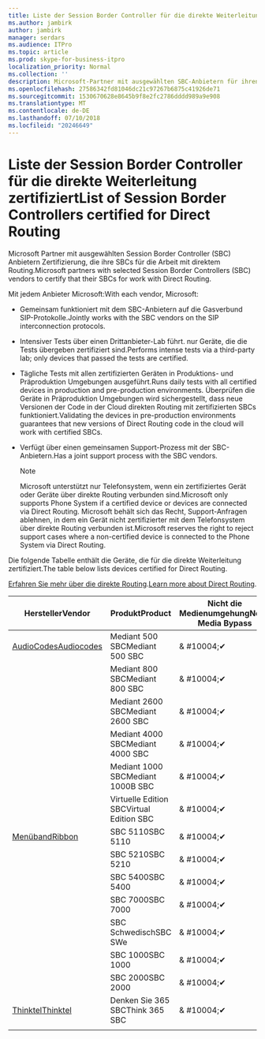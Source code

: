 ```yaml
---
title: Liste der Session Border Controller für die direkte Weiterleitung zertifiziert
ms.author: jambirk
author: jambirk
manager: serdars
ms.audience: ITPro
ms.topic: article
ms.prod: skype-for-business-itpro
localization_priority: Normal
ms.collection: ''
description: Microsoft-Partner mit ausgewählten SBC-Anbietern für ihren SBC Zertifizierung arbeiten mit direktem Routing.
ms.openlocfilehash: 27586342fd81046dc21c97267b6875c41926de71
ms.sourcegitcommit: 1530670628e8645b9f8e2fc2786dddd989a9e908
ms.translationtype: MT
ms.contentlocale: de-DE
ms.lasthandoff: 07/10/2018
ms.locfileid: "20246649"
---
```

# <a name="list-of-session-border-controllers-certified-for-direct-routing"></a><span data-ttu-id="f9950-103">Liste der Session Border Controller für die direkte Weiterleitung zertifiziert</span><span class="sxs-lookup"><span data-stu-id="f9950-103">List of Session Border Controllers certified for Direct Routing</span></span>

<span data-ttu-id="f9950-104">Microsoft Partner mit ausgewählten Session Border Controller (SBC) Anbietern Zertifizierung, die ihre SBCs für die Arbeit mit direktem Routing.</span><span class="sxs-lookup"><span data-stu-id="f9950-104">Microsoft partners with selected Session Border Controllers (SBC) vendors to certify that their SBCs for work with Direct Routing.</span></span> 

<span data-ttu-id="f9950-105">Mit jedem Anbieter Microsoft:</span><span class="sxs-lookup"><span data-stu-id="f9950-105">With each vendor, Microsoft:</span></span> 

- <span data-ttu-id="f9950-106">Gemeinsam funktioniert mit dem SBC-Anbietern auf die Gasverbund SIP-Protokolle.</span><span class="sxs-lookup"><span data-stu-id="f9950-106">Jointly works with the SBC vendors on the SIP interconnection protocols.</span></span>
- <span data-ttu-id="f9950-107">Intensiver Tests über einen Drittanbieter-Lab führt. nur Geräte, die die Tests übergeben zertifiziert sind.</span><span class="sxs-lookup"><span data-stu-id="f9950-107">Performs intense tests via a third-party lab; only devices that passed the tests are certified.</span></span> 
- <span data-ttu-id="f9950-108">Tägliche Tests mit allen zertifizierten Geräten in Produktions- und Präproduktion Umgebungen ausgeführt.</span><span class="sxs-lookup"><span data-stu-id="f9950-108">Runs daily tests with all certified devices in production and pre-production environments.</span></span> <span data-ttu-id="f9950-109">Überprüfen die Geräte in Präproduktion Umgebungen wird sichergestellt, dass neue Versionen der Code in der Cloud direkten Routing mit zertifizierten SBCs funktioniert.</span><span class="sxs-lookup"><span data-stu-id="f9950-109">Validating the devices in pre-production environments guarantees that new versions of Direct Routing code in the cloud will work with certified SBCs.</span></span> 
- <span data-ttu-id="f9950-110">Verfügt über einen gemeinsamen Support-Prozess mit der SBC-Anbietern.</span><span class="sxs-lookup"><span data-stu-id="f9950-110">Has a joint support process with the SBC vendors.</span></span>
 

  > [!NOTE]
  > <span data-ttu-id="f9950-111">Microsoft unterstützt nur Telefonsystem, wenn ein zertifiziertes Gerät oder Geräte über direkte Routing verbunden sind.</span><span class="sxs-lookup"><span data-stu-id="f9950-111">Microsoft only supports Phone System if a certified device or devices are connected via Direct Routing.</span></span> <span data-ttu-id="f9950-112">Microsoft behält sich das Recht, Support-Anfragen ablehnen, in dem ein Gerät nicht zertifizierter mit dem Telefonsystem über direkte Routing verbunden ist.</span><span class="sxs-lookup"><span data-stu-id="f9950-112">Microsoft reserves the right to reject support cases where a non-certified device is connected to the Phone System via Direct Routing.</span></span> 

<span data-ttu-id="f9950-113">Die folgende Tabelle enthält die Geräte, die für die direkte Weiterleitung zertifiziert.</span><span class="sxs-lookup"><span data-stu-id="f9950-113">The table below lists devices certified for Direct Routing.</span></span> 

<span data-ttu-id="f9950-114">[Erfahren Sie mehr über die direkte Routing](https://aka.ms/dr).</span><span class="sxs-lookup"><span data-stu-id="f9950-114">[Learn more about Direct Routing](https://aka.ms/dr).</span></span> 


|<span data-ttu-id="f9950-115">Hersteller</span><span class="sxs-lookup"><span data-stu-id="f9950-115">Vendor</span></span>  |<span data-ttu-id="f9950-116">Produkt</span><span class="sxs-lookup"><span data-stu-id="f9950-116">Product</span></span>  |<span data-ttu-id="f9950-117">Nicht die Medienumgehung</span><span class="sxs-lookup"><span data-stu-id="f9950-117">Non-Media Bypass</span></span>  |<span data-ttu-id="f9950-118">Die Medienumgehung</span><span class="sxs-lookup"><span data-stu-id="f9950-118">Media Bypass</span></span>  |<span data-ttu-id="f9950-119">Softwareversion</span><span class="sxs-lookup"><span data-stu-id="f9950-119">Software Version</span></span>|
|---------|---------|---------|---------|---------|
|[<span data-ttu-id="f9950-120">AudioCodes</span><span class="sxs-lookup"><span data-stu-id="f9950-120">Audiocodes</span></span>](https://www.audiocodes.com/solutions-products/products/products-for-microsoft-365/sbcs-media-gateways)    |   <span data-ttu-id="f9950-121">Mediant 500 SBC</span><span class="sxs-lookup"><span data-stu-id="f9950-121">Mediant 500 SBC</span></span>       |    <span data-ttu-id="f9950-122">& #10004;</span><span class="sxs-lookup"><span data-stu-id="f9950-122">&#10004;</span></span>     |    <span data-ttu-id="f9950-123">Ausstehende</span><span class="sxs-lookup"><span data-stu-id="f9950-123">Pending</span></span>      |     <span data-ttu-id="f9950-124">7.20A.200.055</span><span class="sxs-lookup"><span data-stu-id="f9950-124">7.20A.200.055</span></span>     |
|  |   <span data-ttu-id="f9950-125">Mediant 800 SBC</span><span class="sxs-lookup"><span data-stu-id="f9950-125">Mediant 800 SBC</span></span>       |    <span data-ttu-id="f9950-126">& #10004;</span><span class="sxs-lookup"><span data-stu-id="f9950-126">&#10004;</span></span>      |     <span data-ttu-id="f9950-127">Ausstehende</span><span class="sxs-lookup"><span data-stu-id="f9950-127">Pending</span></span>    |      <span data-ttu-id="f9950-128">7.20A.200.055</span><span class="sxs-lookup"><span data-stu-id="f9950-128">7.20A.200.055</span></span>    |
|     |      <span data-ttu-id="f9950-129">Mediant 2600 SBC</span><span class="sxs-lookup"><span data-stu-id="f9950-129">Mediant 2600 SBC</span></span>    |     <span data-ttu-id="f9950-130">& #10004;</span><span class="sxs-lookup"><span data-stu-id="f9950-130">&#10004;</span></span>     |    <span data-ttu-id="f9950-131">Ausstehende</span><span class="sxs-lookup"><span data-stu-id="f9950-131">Pending</span></span>     |    <span data-ttu-id="f9950-132">7.20A.200.055</span><span class="sxs-lookup"><span data-stu-id="f9950-132">7.20A.200.055</span></span>      |
|     |   <span data-ttu-id="f9950-133">Mediant 4000 SBC</span><span class="sxs-lookup"><span data-stu-id="f9950-133">Mediant 4000 SBC</span></span>       |     <span data-ttu-id="f9950-134">& #10004;</span><span class="sxs-lookup"><span data-stu-id="f9950-134">&#10004;</span></span>     |    <span data-ttu-id="f9950-135">Ausstehende</span><span class="sxs-lookup"><span data-stu-id="f9950-135">Pending</span></span>     |    <span data-ttu-id="f9950-136">7.20A.200.055</span><span class="sxs-lookup"><span data-stu-id="f9950-136">7.20A.200.055</span></span>      |
|     |    <span data-ttu-id="f9950-137">Mediant 1000 SBC</span><span class="sxs-lookup"><span data-stu-id="f9950-137">Mediant 1000B  SBC</span></span>   |    <span data-ttu-id="f9950-138">& #10004;</span><span class="sxs-lookup"><span data-stu-id="f9950-138">&#10004;</span></span>      |  <span data-ttu-id="f9950-139">Ausstehende</span><span class="sxs-lookup"><span data-stu-id="f9950-139">Pending</span></span>       |    <span data-ttu-id="f9950-140">7.20A.200.055</span><span class="sxs-lookup"><span data-stu-id="f9950-140">7.20A.200.055</span></span>   |
|     |   <span data-ttu-id="f9950-141">Virtuelle Edition SBC</span><span class="sxs-lookup"><span data-stu-id="f9950-141">Virtual Edition SBC</span></span>    |   <span data-ttu-id="f9950-142">& #10004;</span><span class="sxs-lookup"><span data-stu-id="f9950-142">&#10004;</span></span>   |<span data-ttu-id="f9950-143">Ausstehende</span><span class="sxs-lookup"><span data-stu-id="f9950-143">Pending</span></span>         |     <span data-ttu-id="f9950-144">7.20A.200.055</span><span class="sxs-lookup"><span data-stu-id="f9950-144">7.20A.200.055</span></span>     |
|[<span data-ttu-id="f9950-145">Menüband</span><span class="sxs-lookup"><span data-stu-id="f9950-145">Ribbon</span></span>](https://ribboncommunications.com/solutions/enterprise-solutions/microsoft-skype-business)     | <span data-ttu-id="f9950-146">SBC 5110</span><span class="sxs-lookup"><span data-stu-id="f9950-146">SBC 5110</span></span>    |    <span data-ttu-id="f9950-147">& #10004;</span><span class="sxs-lookup"><span data-stu-id="f9950-147">&#10004;</span></span>      |   <span data-ttu-id="f9950-148">Ausstehende</span><span class="sxs-lookup"><span data-stu-id="f9950-148">Pending</span></span>      |     <span data-ttu-id="f9950-149">V6. 2</span><span class="sxs-lookup"><span data-stu-id="f9950-149">V6.2</span></span>     |
|     |<span data-ttu-id="f9950-150">SBC 5210</span><span class="sxs-lookup"><span data-stu-id="f9950-150">SBC 5210</span></span>     |     <span data-ttu-id="f9950-151">& #10004;</span><span class="sxs-lookup"><span data-stu-id="f9950-151">&#10004;</span></span>     |    <span data-ttu-id="f9950-152">Ausstehende</span><span class="sxs-lookup"><span data-stu-id="f9950-152">Pending</span></span>     |    <span data-ttu-id="f9950-153">V6. 2</span><span class="sxs-lookup"><span data-stu-id="f9950-153">V6.2</span></span>      |
|     | <span data-ttu-id="f9950-154">SBC 5400</span><span class="sxs-lookup"><span data-stu-id="f9950-154">SBC 5400</span></span>     |    <span data-ttu-id="f9950-155">& #10004;</span><span class="sxs-lookup"><span data-stu-id="f9950-155">&#10004;</span></span>  |    <span data-ttu-id="f9950-156">Ausstehende</span><span class="sxs-lookup"><span data-stu-id="f9950-156">Pending</span></span>     |   <span data-ttu-id="f9950-157">V6. 2</span><span class="sxs-lookup"><span data-stu-id="f9950-157">V6.2</span></span>    |
|     |<span data-ttu-id="f9950-158">SBC 7000</span><span class="sxs-lookup"><span data-stu-id="f9950-158">SBC 7000</span></span>     |     <span data-ttu-id="f9950-159">& #10004;</span><span class="sxs-lookup"><span data-stu-id="f9950-159">&#10004;</span></span>  |    <span data-ttu-id="f9950-160">Ausstehende</span><span class="sxs-lookup"><span data-stu-id="f9950-160">Pending</span></span>     |    <span data-ttu-id="f9950-161">V6. 2</span><span class="sxs-lookup"><span data-stu-id="f9950-161">V6.2</span></span>      |
|     | <span data-ttu-id="f9950-162">SBC Schwedisch</span><span class="sxs-lookup"><span data-stu-id="f9950-162">SBC SWe</span></span>  |   <span data-ttu-id="f9950-163">& #10004;</span><span class="sxs-lookup"><span data-stu-id="f9950-163">&#10004;</span></span>    |    <span data-ttu-id="f9950-164">Ausstehende</span><span class="sxs-lookup"><span data-stu-id="f9950-164">Pending</span></span>     |    <span data-ttu-id="f9950-165">V6. 2</span><span class="sxs-lookup"><span data-stu-id="f9950-165">V6.2</span></span>      |
|     |<span data-ttu-id="f9950-166">SBC 1000</span><span class="sxs-lookup"><span data-stu-id="f9950-166">SBC 1000</span></span>   |     <span data-ttu-id="f9950-167">& #10004;</span><span class="sxs-lookup"><span data-stu-id="f9950-167">&#10004;</span></span>   |     <span data-ttu-id="f9950-168">Ausstehende</span><span class="sxs-lookup"><span data-stu-id="f9950-168">Pending</span></span>    |    <span data-ttu-id="f9950-169">V7.0.2</span><span class="sxs-lookup"><span data-stu-id="f9950-169">V7.0.2</span></span>   |<span data-ttu-id="f9950-170">& #10004;</span><span class="sxs-lookup"><span data-stu-id="f9950-170">&#10004;</span></span> 
|     | <span data-ttu-id="f9950-171">SBC 2000</span><span class="sxs-lookup"><span data-stu-id="f9950-171">SBC 2000</span></span>    |     <span data-ttu-id="f9950-172">& #10004;</span><span class="sxs-lookup"><span data-stu-id="f9950-172">&#10004;</span></span>   |    <span data-ttu-id="f9950-173">Ausstehende</span><span class="sxs-lookup"><span data-stu-id="f9950-173">Pending</span></span>     |    <span data-ttu-id="f9950-174">V7.0.2</span><span class="sxs-lookup"><span data-stu-id="f9950-174">V7.0.2</span></span>      |
|[<span data-ttu-id="f9950-175">Thinktel</span><span class="sxs-lookup"><span data-stu-id="f9950-175">Thinktel</span></span>](https://www.thinktel.ca/services/think-365/think-365-overview/)     |    <span data-ttu-id="f9950-176">Denken Sie 365 SBC</span><span class="sxs-lookup"><span data-stu-id="f9950-176">Think 365 SBC</span></span>      |  <span data-ttu-id="f9950-177">& #10004;</span><span class="sxs-lookup"><span data-stu-id="f9950-177">&#10004;</span></span>       |    <span data-ttu-id="f9950-178">Ausstehende</span><span class="sxs-lookup"><span data-stu-id="f9950-178">Pending</span></span>     |   <span data-ttu-id="f9950-179">V1. 4</span><span class="sxs-lookup"><span data-stu-id="f9950-179">V1.4</span></span>       |
|     |         |         |         |         |
